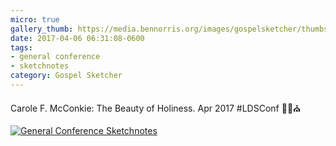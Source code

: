 ```yaml
---
micro: true
gallery_thumb: https://media.bennorris.org/images/gospelsketcher/thumbs/apr-17-0-mcconkie-01.jpg
date: 2017-04-06 06:31:08-0600
tags:
- general conference
- sketchnotes
category: Gospel Sketcher
---
```


Carole F. McConkie: The Beauty of Holiness. Apr 2017 #LDSConf ✍🏼⛪️

[![General Conference Sketchnotes](https://media.bennorris.org/images/gospelsketcher/general-conference/apr-2017/apr-17-0-mcconkie-01.jpg)](https://media.bennorris.org/images/gospelsketcher/general-conference/apr-2017/apr-17-0-mcconkie-01.jpg)
